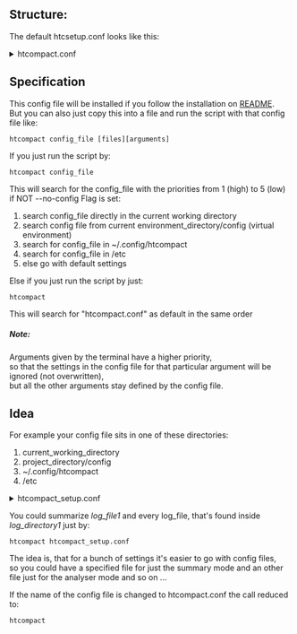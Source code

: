 ## Structure:

The default htcsetup.conf looks like this:
<details>
<summary>
htcompact.conf
</summary>

```
#
# this is a comment
# the following lines represent the default htcompact config setup
# there is no need to specify all of them, but it doesn't hurt
#
# lists must be specified like: [var1, var2, var3]

#! Setup of the Config file

files = [check-the-htcompact.conf]
table-format = pretty

# if std-log is not set, every file will be interpreted as a log file,
# except std-err and std-out files
# std-log = ''
std-err = .err
std-out = .out

# only for default and analyser mode
show-list = []
# valid values are: "std-err, std-out"
# This is checking for errors and warnings inside the stderr output of a job
# if a .err file is found, same with output, which will just return stdout in .out files

# ignore HTCondor related information that is gained within the process
ignore-list = []
# valid values are:
# "used-resources, requested-resources, allocated-resources,
# execution-details, all-resources, times, errors, host-nodes"


# everything with a deviation of more than 10% is tolerated
tolerated-usage = 0.1
# everything with a deviation of more than 25% is considered bad
bad-usage = 0.25

mode = default
# valid modes: [summarize, analyse, analysed-summary, default]


filter = []
filter-extended = false
## if set, filter is extended with these keywords:
## [err, warn, exception, aborted, abortion, abnormal, fatal]

# more features
generate-log-file = false
reverse-dns-lookup = false

```

These values are just the same as the defaults of the script,
so it would NOT change the output, if you do not have this config file

</details>


## Specification

This config file will be installed if you follow the installation on [README](https://github.com/psyinfra/htcompact/blob/master/README.md). \
But you can also just copy this into a file and run the script with that config file like:
```
htcompact config_file [files][arguments]
```

If you just run the script by:
```
htcompact config_file
```
This will search for the config_file with the priorities from 1 (high) to 5 (low)
if NOT --no-config Flag is set:

1. search config_file directly in the current working directory
2. search config file from current environment_directory/config (virtual environment)
3. search for config_file in ~/.config/htcompact
4. search for config_file in /etc
5. else go with default settings

Else if you just run the script by just:
```
htcompact
```
This will search for "htcompact.conf" as default in the same order

##### Note:
Arguments given by the terminal have a higher priority,\
so that the settings in the config file for that particular argument will be ignored (not overwritten),\
but all the other arguments stay defined by the config file.

## Idea

For example your config file sits in one of these directories:
1. current_working_directory
2. project_directory/config
3. ~/.config/htcompact
4. /etc

<details>
<summary>
htcompact_setup.conf
</summary>

```
[documents] # section headers will be ignored
files = [log_file1 log_directory1]

[htc-files]
stdlog = .log
stderr = .err
stdout = .out

[features]
mode = summarize
```
</details>

You could summarize *log_file1* and every log_file, that's found inside *log_directory1* just by:
```
htcompact htcompact_setup.conf
```

The idea is, that for a bunch of settings it's easier to go with config files, \
so you could have a specified file for just the summary mode and an other file just for the analyser mode and so on ...

If the name of the config file is changed to htcompact.conf the call reduced to:
```
htcompact
```

